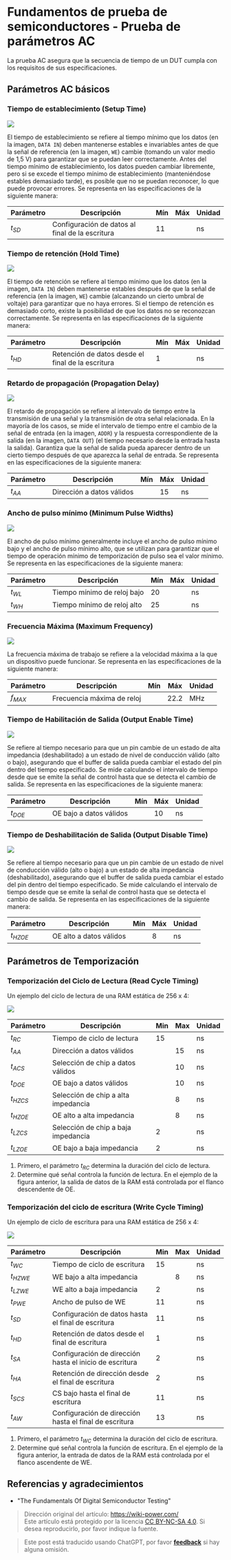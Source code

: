 # Fundamentos de prueba de semiconductores - Prueba de parámetros AC

La prueba AC asegura que la secuencia de tiempo de un DUT cumpla con los requisitos de sus especificaciones.

## Parámetros AC básicos

### Tiempo de establecimiento (Setup Time)

![](https://wiki-media-1253965369.cos.ap-guangzhou.myqcloud.com/img/20220809094845.png)

El tiempo de establecimiento se refiere al tiempo mínimo que los datos (en la imagen, `DATA IN`) deben mantenerse estables e invariables antes de que la señal de referencia (en la imagen, `WE`) cambie (tomando un valor medio de 1,5 V) para garantizar que se puedan leer correctamente. Antes del tiempo mínimo de establecimiento, los datos pueden cambiar libremente, pero si se excede el tiempo mínimo de establecimiento (manteniéndose estables demasiado tarde), es posible que no se puedan reconocer, lo que puede provocar errores. Se representa en las especificaciones de la siguiente manera:

| Parámetro | Descripción                                     | Mín | Máx | Unidad |
| --------- | ----------------------------------------------- | --- | --- | ------ |
| $t_{SD}$  | Configuración de datos al final de la escritura | 11  |     | ns     |

### Tiempo de retención (Hold Time)

![](https://wiki-media-1253965369.cos.ap-guangzhou.myqcloud.com/img/20220809094858.png)

El tiempo de retención se refiere al tiempo mínimo que los datos (en la imagen, `DATA IN`) deben mantenerse estables después de que la señal de referencia (en la imagen, `WE`) cambie (alcanzando un cierto umbral de voltaje) para garantizar que no haya errores. Si el tiempo de retención es demasiado corto, existe la posibilidad de que los datos no se reconozcan correctamente. Se representa en las especificaciones de la siguiente manera:

| Parámetro | Descripción                                       | Mín | Máx | Unidad |
| --------- | ------------------------------------------------- | --- | --- | ------ |
| $t_{HD}$  | Retención de datos desde el final de la escritura | 1   |     | ns     |

### Retardo de propagación (Propagation Delay)

![](https://wiki-media-1253965369.cos.ap-guangzhou.myqcloud.com/img/20220809094910.png)

El retardo de propagación se refiere al intervalo de tiempo entre la transmisión de una señal y la transmisión de otra señal relacionada. En la mayoría de los casos, se mide el intervalo de tiempo entre el cambio de la señal de entrada (en la imagen, `ADDR`) y la respuesta correspondiente de la salida (en la imagen, `DATA OUT`) (el tiempo necesario desde la entrada hasta la salida). Garantiza que la señal de salida pueda aparecer dentro de un cierto tiempo después de que aparezca la señal de entrada. Se representa en las especificaciones de la siguiente manera:

| Parámetro | Descripción               | Mín | Máx | Unidad |
| --------- | ------------------------- | --- | --- | ------ |
| $t_{AA}$  | Dirección a datos válidos |     | 15  | ns     |

### Ancho de pulso mínimo (Minimum Pulse Widths)

![](https://wiki-media-1253965369.cos.ap-guangzhou.myqcloud.com/img/20220809094924.png)

El ancho de pulso mínimo generalmente incluye el ancho de pulso mínimo bajo y el ancho de pulso mínimo alto, que se utilizan para garantizar que el tiempo de operación mínimo de temporización de pulso sea el valor mínimo. Se representa en las especificaciones de la siguiente manera:

| Parámetro | Descripción                 | Mín | Máx | Unidad |
| --------- | --------------------------- | --- | --- | ------ |
| $t_{WL}$  | Tiempo mínimo de reloj bajo | 20  |     | ns     |
| $t_{WH}$  | Tiempo mínimo de reloj alto | 25  |     | ns     |

### Frecuencia Máxima (Maximum Frequency)

![](https://wiki-media-1253965369.cos.ap-guangzhou.myqcloud.com/img/20220809094934.png)

La frecuencia máxima de trabajo se refiere a la velocidad máxima a la que un dispositivo puede funcionar. Se representa en las especificaciones de la siguiente manera:

| Parámetro | Descripción                | Mín | Máx  | Unidad |
| --------- | -------------------------- | --- | ---- | ------ |
| $f_{MAX}$ | Frecuencia máxima de reloj |     | 22.2 | MHz    |

### Tiempo de Habilitación de Salida (Output Enable Time)

![](https://wiki-media-1253965369.cos.ap-guangzhou.myqcloud.com/img/20220809094941.png)

Se refiere al tiempo necesario para que un pin cambie de un estado de alta impedancia (deshabilitado) a un estado de nivel de conducción válido (alto o bajo), asegurando que el buffer de salida pueda cambiar el estado del pin dentro del tiempo especificado. Se mide calculando el intervalo de tiempo desde que se emite la señal de control hasta que se detecta el cambio de salida. Se representa en las especificaciones de la siguiente manera:

| Parámetro | Descripción             | Mín | Máx | Unidad |
| --------- | ----------------------- | --- | --- | ------ |
| $t_{DOE}$ | OE bajo a datos válidos |     | 10  | ns     |

### Tiempo de Deshabilitación de Salida (Output Disable Time)

![](https://wiki-media-1253965369.cos.ap-guangzhou.myqcloud.com/img/20220809094948.png)

Se refiere al tiempo necesario para que un pin cambie de un estado de nivel de conducción válido (alto o bajo) a un estado de alta impedancia (deshabilitado), asegurando que el buffer de salida pueda cambiar el estado del pin dentro del tiempo especificado. Se mide calculando el intervalo de tiempo desde que se emite la señal de control hasta que se detecta el cambio de salida. Se representa en las especificaciones de la siguiente manera:

| Parámetro  | Descripción             | Mín | Máx | Unidad |
| ---------- | ----------------------- | --- | --- | ------ |
| $t_{HZOE}$ | OE alto a datos válidos |     | 8   | ns     |

## Parámetros de Temporización

### Temporización del Ciclo de Lectura (Read Cycle Timing)

Un ejemplo del ciclo de lectura de una RAM estática de 256 x 4:

![](https://wiki-media-1253965369.cos.ap-guangzhou.myqcloud.com/img/20220731190300.png)

| Parámetro  | Descripción                         | Min | Max | Unidad |
| ---------- | ----------------------------------- | --- | --- | ------ |
| $t_{RC}$   | Tiempo de ciclo de lectura          | 15  |     | ns     |
| $t_{AA}$   | Dirección a datos válidos           |     | 15  | ns     |
| $t_{ACS}$  | Selección de chip a datos válidos   |     | 10  | ns     |
| $t_{DOE}$  | OE bajo a datos válidos             |     | 10  | ns     |
| $t_{HZCS}$ | Selección de chip a alta impedancia |     | 8   | ns     |
| $t_{HZOE}$ | OE alto a alta impedancia           |     | 8   | ns     |
| $t_{LZCS}$ | Selección de chip a baja impedancia | 2   |     | ns     |
| $t_{LZOE}$ | OE bajo a baja impedancia           | 2   |     | ns     |

1. Primero, el parámetro $t_{RC}$ determina la duración del ciclo de lectura.
2. Determine qué señal controla la función de lectura. En el ejemplo de la figura anterior, la salida de datos de la RAM está controlada por el flanco descendente de OE.

### Temporización del ciclo de escritura (Write Cycle Timing)

Un ejemplo de ciclo de escritura para una RAM estática de 256 x 4:

![](https://wiki-media-1253965369.cos.ap-guangzhou.myqcloud.com/img/20220731190328.png)

| Parámetro  | Descripción                                             | Min | Max | Unidad |
| ---------- | ------------------------------------------------------- | --- | --- | ------ |
| $t_{WC}$   | Tiempo de ciclo de escritura                            | 15  |     | ns     |
| $t_{HZWE}$ | WE bajo a alta impedancia                               |     | 8   | ns     |
| $t_{LZWE}$ | WE alto a baja impedancia                               | 2   |     | ns     |
| $t_{PWE}$  | Ancho de pulso de WE                                    | 11  |     | ns     |
| $t_{SD}$   | Configuración de datos hasta el final de escritura      | 11  |     | ns     |
| $t_{HD}$   | Retención de datos desde el final de escritura          | 1   |     | ns     |
| $t_{SA}$   | Configuración de dirección hasta el inicio de escritura | 2   |     | ns     |
| $t_{HA}$   | Retención de dirección desde el final de escritura      | 2   |     | ns     |
| $t_{SCS}$  | CS bajo hasta el final de escritura                     | 11  |     | ns     |
| $t_{AW}$   | Configuración de dirección hasta el final de escritura  | 13  |     | ns     |

1. Primero, el parámetro $t_{WC}$ determina la duración del ciclo de escritura.
2. Determine qué señal controla la función de escritura. En el ejemplo de la figura anterior, la entrada de datos de la RAM está controlada por el flanco ascendente de WE.

## Referencias y agradecimientos

- "The Fundamentals Of Digital Semiconductor Testing"

> Dirección original del artículo: <https://wiki-power.com/>  
> Este artículo está protegido por la licencia [CC BY-NC-SA 4.0](https://creativecommons.org/licenses/by/4.0/deed.zh). Si desea reproducirlo, por favor indique la fuente.

> Este post está traducido usando ChatGPT, por favor [**feedback**](https://github.com/linyuxuanlin/Wiki_MkDocs/issues/new) si hay alguna omisión.
